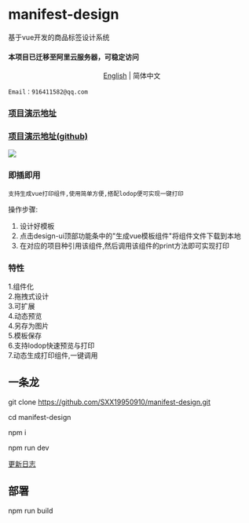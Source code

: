 # manifest-design
基于vue开发的商品标签设计系统
#### 本项目已迁移至阿里云服务器，可稳定访问
<div align="center"><a href="./README-en.md">English</a> | 简体中文</div>

``Email：916411582@qq.com``

### [项目演示地址](https://shixiaoxi.cn)

### [项目演示地址(github)](https://sxx19950910.github.io/manifest-design/)

[![](https://120.24.218.188/design/demo.png)]()

### 即插即用
`支持生成vue打印组件,使用简单方便,搭配lodop便可实现一键打印`<br>

操作步骤:
1. 设计好模板
2. 点击design-ui顶部功能条中的"生成vue模板组件"将组件文件下载到本地
3. 在对应的项目种引用该组件,然后调用该组件的print方法即可实现打印

### 特性
1.组件化<br/>
2.拖拽式设计<br/>
3.可扩展<br/>
4.动态预览<br/>
4.另存为图片<br/>
5.模板保存<br/>
6.支持lodop快速预览与打印<br/>
7.动态生成打印组件,一键调用<br/>
## 一条龙
git clone https://github.com/SXX19950910/manifest-design.git <br/>

cd manifest-design<br/>

npm i<br/>

npm run dev

[更新日志](https://github.com/SXX19950910/manifest-design/blob/master/LOG.md)

## 部署
npm run build

